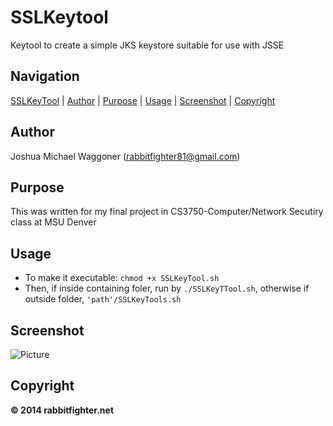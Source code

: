 SSLKeytool
==========
Keytool to create a simple JKS keystore suitable for use with JSSE

Navigation
-----------
[SSLKeyTool](#sslkeytool) |
[Author](#author) |
[Purpose](#purpose) |
[Usage](#usage) | 
[Screenshot](#screenshot) |
[Copyright](#copyright)  

Author
------
Joshua Michael Waggoner (rabbitfighter81@gmail.com)</li>

Purpose
-------
This was written for my final project in CS3750-Computer/Network Secutiry class at MSU Denver

Usage
-----
<ul>
<li>To make it executable: <code>chmod +x SSLKeyTool.sh</code></li>
<li>Then, if inside containing foler, run by <code>./SSLKeyTTool.sh</code>, otherwise if outside folder, <code>'path'/SSLKeyTools.sh</code></li>
</ul>

Screenshot
-----------
![Picture](http://rabbitfighter.net/wp-content/uploads/2014/11/SSLKeyTools.png)

Copyright
---------
<strong> &#169; 2014 rabbitfighter.net</strong>







